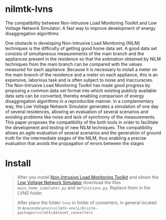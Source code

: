 # nilmtk-lvns
The compatibility between Non-Intrusive Load Monitoring Toolkit and Low Voltage Network Simulator: A fast way to improve development of energy disaggregation algorithms

One obstacle in developing Non-Intrusive Load Monitoring (NILM) techniques is the difficulty of getting good home data set. A good data set consists of simultaneous measurements of the main branch and the appliances present in the residence so that the estimation obtained by NILM techniques from the main branch can be compared with the values measured for each appliance. Because it is necessary to install a meter on the main branch of the residence and a meter on each appliance, this is an expensive, laborious task and is often subject to noise and inaccuracies. The Non-Intrusive Load Monitoring Toolkit has made good progress by proposing a common data set format into which existing publicly available data sets can be converted, thereby enabling comparison of energy disaggregation algorithms in a reproducible manner. In a complementary way, the Low Voltage Network Simulator generates a simulation of one day of several residences, allowing an evaluation of several scenarios and avoiding problems like noise and lack of synchrony of the measurements. This paper proposes the compatibility of the both tools in order to facilitate the development and testing of new NILM techniques. The compatibility allows an agile evaluation of several scenarios and the generation of ground truth for the intermediate stages of the NILM, thus enabling a precise evaluation that avoids the propagation of errors between the stages

# Install
> After you install [Non-Intrusive Load Monitoring Toolkit](https://github.com/nilmtk/nilmtk/blob/master/docs/manual/user_guide/install_user.md) and obtain the [Low Voltage Network Simulator](http://www.dsee.fee.unicamp.br/~torquato/) download the files `main_home_simulator.py` and `definitions.py`. Replace them in the LVNS folder.

>After place the folder `lvns` in folder of converters, in general located in `Anaconda\envs\nilmtk-env\Lib\site-packages\nilmtk\dataset_converters`
